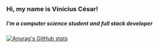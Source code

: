 ### Hi, my name is Vinícius César!

##### I'm a computer science student and full stack developer

[![Anurag's GitHub stats](https://github-readme-stats.vercel.app/api?username=viniciuscnr)](https://github.com/viniciuscnr/github-readme-stats&show_icons=true&theme=merko)

